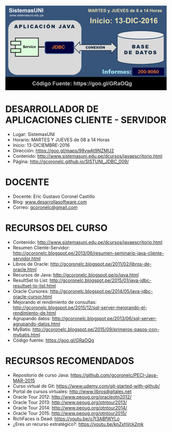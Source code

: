 ![Java CLIENTE-SERVIDOR](https://raw.githubusercontent.com/gcoronelc/SISTUNI_JDBC_009/master/JavaJDBC009-2.png)

# DESARROLLADOR DE APLICACIONES CLIENTE - SERVIDOR

- Lugar: SistemasUNI
- Horario: MARTES Y JUEVES de 08 a 14 Horas
- Inicio: 13-DICIEMBRE-2016
- Dirección: https://goo.gl/maps/98vwAt9NZMU2
- Contenido: http://www.sistemasuni.edu.pe/dcursos/javaescritorio.html
- Página: http://gcoronelc.github.io/SISTUNI_JDBC_009/

# DOCENTE

- Docente: Eric Gustavo Coronel Castillo
- Blog: www.desarrollasoftware.com
- Correo: gcoronelc@gmail.com

# RECURSOS DEL CURSO

- Contenido: http://www.sistemasuni.edu.pe/dcursos/javaescritorio.html
- Resumen Cliente-Servidor: http://gcoronelc.blogspot.pe/2013/06/resumen-seminario-java-cliente-servidor.html
- Libros de Oracle: http://gcoronelc.blogspot.pe/2011/02/libros-de-oracle.html
- Recursos de Java: http://gcoronelc.blogspot.pe/p/java.html
- ResultSet to List: http://gcoronelc.blogspot.pe/2015/01/java-jdbc-resultset-to-list.html
- Oracle Cursores: http://gcoronelc.blogspot.pe/2014/05/java-jdbc-oracle-cursor.html
- Mejorando el rendimiento de consultas: http://gcoronelc.blogspot.pe/2015/12/sql-server-mejorando-el-rendimiento-de.html
- Agrupando datos: http://gcoronelc.blogspot.pe/2013/06/sql-server-agrupando-datos.html
- MyBatis: http://gcoronelc.blogspot.pe/2015/09/primeros-pasos-con-mybatis.html
- Código fuente: https://goo.gl/GRaOQg

# RECURSOS RECOMENDADOS

- Repositorio de curso Java: https://github.com/gcoronelc/PECI-Java-MAR-2015
- Curso virtual de Git: https://www.udemy.com/git-started-with-github/
- Portal de cursos virtuales: http://www.librosdigitales.net
- Oracle Tour 2012: http://www.peoug.org/oracleotn2012/
- Oracle Tour 2013: http://www.peoug.org/otntour2013/
- Oracle Tour 2014: http://www.peoug.org/otntour2014/
- Oracle Tour 2015: http://www.peoug.org/otntour2015/
- RichFaces is Dead: https://youtu.be/o7t3ABfWYLo
- ¿Eres un recurso estratégico?: https://youtu.be/knZxhVck2mk




